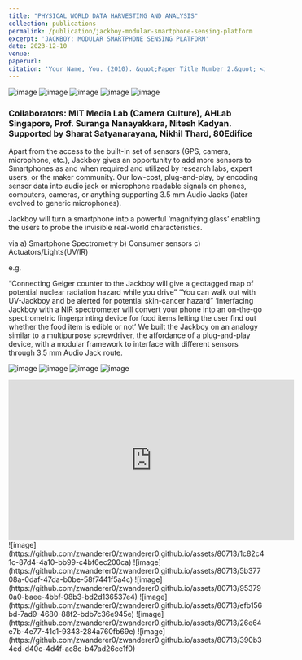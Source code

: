 ```yaml
---
title: "PHYSICAL WORLD DATA HARVESTING AND ANALYSIS"
collection: publications
permalink: /publication/jackboy-modular-smartphone-sensing-platform
excerpt: 'JACKBOY: MODULAR SMARTPHONE SENSING PLATFORM'
date: 2023-12-10
venue: 
paperurl: 
citation: 'Your Name, You. (2010). &quot;Paper Title Number 2.&quot; <i>Journal 1</i>. 1(2).'
---
```

![image](https://github.com/zwanderer0/zwanderer0.github.io/assets/80713/4f7babb5-437a-4ab1-ae3b-1e6858fdc11d)
![image](https://github.com/zwanderer0/zwanderer0.github.io/assets/80713/f5756938-a0f4-4fb1-ba3e-cd0e2301d218)
![image](https://github.com/zwanderer0/zwanderer0.github.io/assets/80713/fd7d9fca-4492-4c50-832a-31b23d2f371f)
![image](https://github.com/zwanderer0/zwanderer0.github.io/assets/80713/51324a0a-38f3-4761-b2c6-bfac6ae4929c)
![image](https://github.com/zwanderer0/zwanderer0.github.io/assets/80713/dc88f86a-341e-4e55-b2c1-da6c4a494aa4)
### Collaborators: MIT Media Lab (Camera Culture), AHLab Singapore, Prof. Suranga Nanayakkara, Nitesh Kadyan. Supported by Sharat Satyanarayana, Nikhil Thard, 80Edifice
Apart from the access to the built-in set of sensors (GPS, camera, microphone, etc.), Jackboy gives an opportunity to add more sensors to Smartphones as and when required and utilized by research labs, expert users, or the maker community.  Our low-cost, plug-and-play, by encoding sensor data into audio jack or microphone readable signals on phones, computers, cameras, or anything supporting 3.5 mm Audio Jacks (later evolved to generic microphones).

Jackboy will turn a smartphone into a powerful ‘magnifying glass’ enabling the users to probe the invisible real-world characteristics.

via a) Smartphone Spectrometry b) Consumer sensors c) Actuators/Lights(UV/IR)

 e.g. 

“Connecting Geiger counter to the Jackboy will give a geotagged map of potential nuclear radiation hazard while you drive”
“You can walk out with UV-Jackboy and be alerted for potential skin-cancer hazard” ‘Interfacing Jackboy with a NIR spectrometer will convert your phone into an on-the-go spectrometric fingerprinting device for food items letting the user find out whether the food item is edible or not’
We built the Jackboy on an analogy similar to a multipurpose screwdriver, the affordance of a plug-and-play device, with a modular framework to interface with different sensors through 3.5 mm Audio Jack route.

![image](https://github.com/zwanderer0/zwanderer0.github.io/assets/80713/f95fe26d-971f-4eea-bb81-f25cd4e1906e)
![image](https://github.com/zwanderer0/zwanderer0.github.io/assets/80713/7d02ac4b-1be0-4f87-aad6-bc9c36b08573)
![image](https://github.com/zwanderer0/zwanderer0.github.io/assets/80713/59b90fcd-97ea-4cdc-83f6-3655b9888460)
![image](https://github.com/zwanderer0/zwanderer0.github.io/assets/80713/eb7e7746-4aee-4a4f-968c-dae3eb819939)
<iframe width="561" height="316" src="https://www.youtube.com/embed/fenuSQMYqhc" title="Jackboy Demos (MIT HF Lab )" frameborder="0" allow="accelerometer; autoplay; clipboard-write; encrypted-media; gyroscope; picture-in-picture; web-share" allowfullscreen></iframe>
![image](https://github.com/zwanderer0/zwanderer0.github.io/assets/80713/1c82c41c-87d4-4a10-bb99-c4bf6ec200ca)
![image](https://github.com/zwanderer0/zwanderer0.github.io/assets/80713/5b37708a-0daf-47da-b0be-58f7441f5a4c)
![image](https://github.com/zwanderer0/zwanderer0.github.io/assets/80713/953790a0-baee-4bbf-98b3-bd2d136537e4)
![image](https://github.com/zwanderer0/zwanderer0.github.io/assets/80713/efb156bd-7ad9-4680-88f2-bdb7c36e945e)
![image](https://github.com/zwanderer0/zwanderer0.github.io/assets/80713/26e64e7b-4e77-41c1-9343-284a760fb69e)
![image](https://github.com/zwanderer0/zwanderer0.github.io/assets/80713/390b34ed-d40c-4d4f-ac8c-b47ad26ce1f0)

